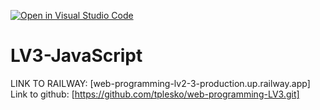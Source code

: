 [![Open in Visual Studio Code](https://classroom.github.com/assets/open-in-vscode-2e0aaae1b6195c2367325f4f02e2d04e9abb55f0b24a779b69b11b9e10269abc.svg)](https://classroom.github.com/online_ide?assignment_repo_id=19348089&assignment_repo_type=AssignmentRepo)
# LV3-JavaScript

LINK TO RAILWAY: [web-programming-lv2-3-production.up.railway.app]
Link to github: [https://github.com/tplesko/web-programming-LV3.git]
